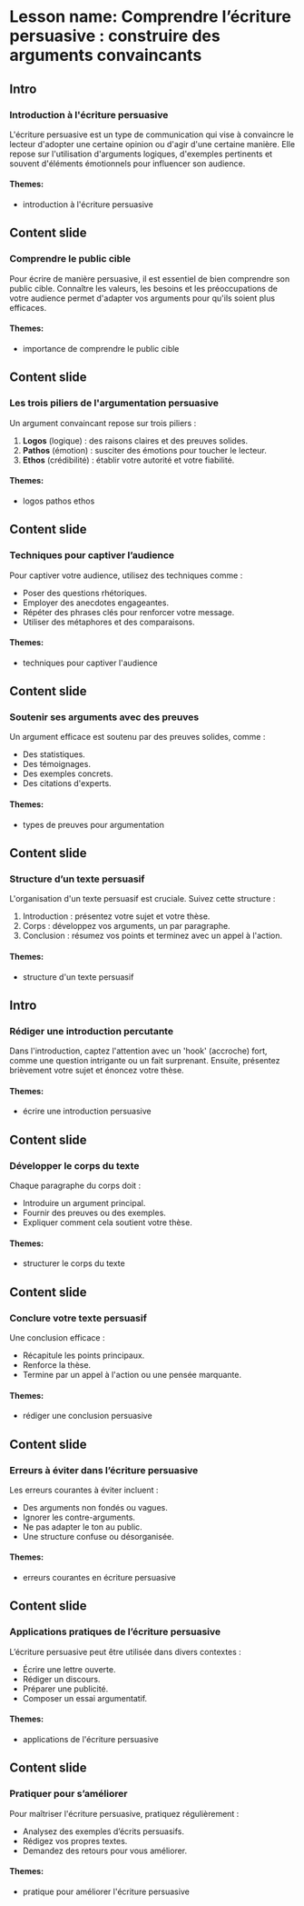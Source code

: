 # Lesson name: Comprendre l’écriture persuasive : construire des arguments convaincants

## Intro

### Introduction à l'écriture persuasive

L'écriture persuasive est un type de communication qui vise à convaincre le lecteur d'adopter une certaine opinion ou d'agir d'une certaine manière. Elle repose sur l'utilisation d'arguments logiques, d'exemples pertinents et souvent d'éléments émotionnels pour influencer son audience.

#### **Themes:**
- introduction à l'écriture persuasive

## Content slide

### Comprendre le public cible

Pour écrire de manière persuasive, il est essentiel de bien comprendre son public cible. Connaître les valeurs, les besoins et les préoccupations de votre audience permet d'adapter vos arguments pour qu'ils soient plus efficaces.

#### **Themes:**
- importance de comprendre le public cible

## Content slide

### Les trois piliers de l'argumentation persuasive

Un argument convaincant repose sur trois piliers :
1. **Logos** (logique) : des raisons claires et des preuves solides.
2. **Pathos** (émotion) : susciter des émotions pour toucher le lecteur.
3. **Ethos** (crédibilité) : établir votre autorité et votre fiabilité.

#### **Themes:**
- logos pathos ethos

## Content slide

### Techniques pour captiver l’audience

Pour captiver votre audience, utilisez des techniques comme :
- Poser des questions rhétoriques.
- Employer des anecdotes engageantes.
- Répéter des phrases clés pour renforcer votre message.
- Utiliser des métaphores et des comparaisons.

#### **Themes:**
- techniques pour captiver l'audience

## Content slide

### Soutenir ses arguments avec des preuves

Un argument efficace est soutenu par des preuves solides, comme :
- Des statistiques.
- Des témoignages.
- Des exemples concrets.
- Des citations d'experts.

#### **Themes:**
- types de preuves pour argumentation

## Content slide

### Structure d’un texte persuasif

L'organisation d'un texte persuasif est cruciale. Suivez cette structure :
1. Introduction : présentez votre sujet et votre thèse.
2. Corps : développez vos arguments, un par paragraphe.
3. Conclusion : résumez vos points et terminez avec un appel à l'action.

#### **Themes:**
- structure d'un texte persuasif

## Intro

### Rédiger une introduction percutante

Dans l'introduction, captez l'attention avec un 'hook' (accroche) fort, comme une question intrigante ou un fait surprenant. Ensuite, présentez brièvement votre sujet et énoncez votre thèse.

#### **Themes:**
- écrire une introduction persuasive

## Content slide

### Développer le corps du texte

Chaque paragraphe du corps doit :
- Introduire un argument principal.
- Fournir des preuves ou des exemples.
- Expliquer comment cela soutient votre thèse.

#### **Themes:**
- structurer le corps du texte

## Content slide

### Conclure votre texte persuasif

Une conclusion efficace :
- Récapitule les points principaux.
- Renforce la thèse.
- Termine par un appel à l'action ou une pensée marquante.

#### **Themes:**
- rédiger une conclusion persuasive

## Content slide

### Erreurs à éviter dans l’écriture persuasive

Les erreurs courantes à éviter incluent :
- Des arguments non fondés ou vagues.
- Ignorer les contre-arguments.
- Ne pas adapter le ton au public.
- Une structure confuse ou désorganisée.

#### **Themes:**
- erreurs courantes en écriture persuasive

## Content slide

### Applications pratiques de l’écriture persuasive

L’écriture persuasive peut être utilisée dans divers contextes :
- Écrire une lettre ouverte.
- Rédiger un discours.
- Préparer une publicité.
- Composer un essai argumentatif.

#### **Themes:**
- applications de l'écriture persuasive

## Content slide

### Pratiquer pour s’améliorer

Pour maîtriser l'écriture persuasive, pratiquez régulièrement :
- Analysez des exemples d’écrits persuasifs.
- Rédigez vos propres textes.
- Demandez des retours pour vous améliorer.

#### **Themes:**
- pratique pour améliorer l'écriture persuasive
